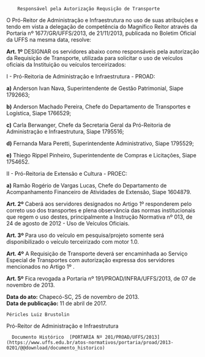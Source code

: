         Responsável pela Autorização Requsição de Transporte  

O Pró-Reitor de Administração e Infraestrutura no uso de suas atribuições e tendo em vista a delegação de competência do Magnífico Reitor através da Portaria nº 1677/GR/UFFS/2013, de 21/11/2013, publicada no Boletim Oficial da UFFS na mesma data, resolve:

 **Art. 1º** DESIGNAR os servidores abaixo como responsáveis pela autorização da Requisição de Transporte, utilizada para solicitar o uso de veículos oficiais da Instituição ou veículos terceirizados:

 I - Pró-Reitoria de Administração e Infraestrutura - PROAD:

 **a)** Anderson Ivan Nava, Superintendente de Gestão Patrimonial, Siape 1792663;

 **b)** Anderson Machado Pereira, Chefe do Departamento de Transportes e Logística, Siape 1766529;

 **c)** Carla Berwanger, Chefe da Secretaria Geral da Pró-Reitoria de Administração e Infraestrutura, Siape 1795516;

 **d)** Fernanda Mara Peretti, Superintendente Administrativo, Siape 1795529;

 **e)** Thiego Rippel Pinheiro, Superintendente de Compras e Licitações, Siape 1754652.

 II - Pró-Reitoria de Extensão e Cultura - PROEC:

 **a)** Ramão Rogério de Vargas Lucas, Chefe do Departamento de Acompanhamento Financeiro de Atividades de Extensão, Siape 1604879.

 **Art. 2º** Caberá aos servidores designados no Artigo 1º responderem pelo correto uso dos transportes e plena observância das normas institucionais que regem o uso destes, principalmente a Instrução Normativa nº 013, de 24 de agosto de 2012 - Uso de Veículos Oficiais.

 **Art. 3º** Para uso do veículo em pesquisa/projeto somente será disponibilizado o veículo terceirizado com motor 1.0.

 **Art. 4º** A Requisição de Transporte deverá ser encaminhada ao Serviço Especial de Transportes com autorização expressa dos servidores mencionados no Artigo 1º .

 **Art. 5º** Fica revogada a Portaria nº 191/PROAD/INFRA/UFFS/2013, de 07 de novembro de 2013.

  

   **Data do ato:** Chapecó-SC, 25 de novembro de 2013.   
 **Data de publicação:**  11 de abril de 2017. 

    Péricles Luiz Brustolin   
 Pró-Reitor de Administração e Infraestrutura 

      Documento Histórico  [PORTARIA Nº 201/PROAD/UFFS/2013](https://www.uffs.edu.br/atos-normativos/portaria/proad/2013-0201/@@download/documento_historico)     
      
